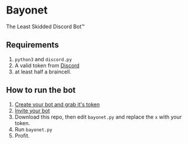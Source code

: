 # Bayonet
The Least Skidded Discord Bot™

## Requirements

1. `python3` and `discord.py`
2. A valid token from [Discord](https://discord.com/developer)
3. at least half a braincell.

## How to run the bot

1. [Create your bot and grab it's token](https://discordjs.guide/preparations/setting-up-a-bot-application.html#creating-your-bot)
2. [Invite your bot](https://discordjs.guide/preparations/adding-your-bot-to-servers.html#bot-invite-links)
3. Download this repo, then edit `bayonet.py` and replace the `x` with your token.
4. Run `bayonet.py`
5. Profit. 
